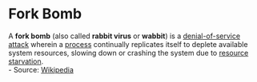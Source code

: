 # Fork Bomb
A **fork bomb** (also called **rabbit virus** or **wabbit**) is a [denial-of-service
attack] wherein a [process] continually replicates itself to deplete available
system resources, slowing down or crashing the system due to [resource starvation].  
\- Source: [Wikipedia](https://en.wikipedia.org/wiki/Fork_bomb)

[denial-of-service attack]: https://en.wikipedia.org/wiki/Denial-of-service_attack
[process]: https://en.wikipedia.org/wiki/Process_(computing)
[resource starvation]: https://en.wikipedia.org/wiki/Resource_starvation
